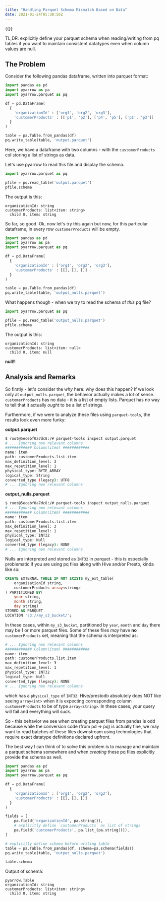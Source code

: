 ```yaml
---
title: "Handling Parquet Schema Mismatch Based on Data"
date: 2021-01-24T05:38:50Z
---
```


{{<toc>}}

TL;DR: explicitly define your parquet schema when reading/writing from pq tables if you want to maintain consistent datatypes even when column values are null.

## The Problem

Consider the following pandas dataframe, written into parquet format:

```python
import pandas as pd
import pyarrow as pa
import pyarrow.parquet as pq

df = pd.DataFrame(
  {
    'organizationId' : ['org1', 'org2', 'org3'],
    'customerProducts' : [['p1', 'p2'], ['p4', 'p5'], ['p1', 'p3']]
  }
)

table = pa.Table.from_pandas(df)
pq.write_table(table, 'output.parquet')
```

Here, we have a dataframe with two columns - with the `customerProducts` col storing a list of strings as data.

Let's use pyarrow to read this file and display the schema.

```python
import pyarrow.parquet as pq

pfile = pq.read_table('output.parquet')
pfile.schema
```

The output is this:

```text
organizationId: string
customerProducts: list<item: string>
  child 0, item: string
```

So far, so good. Ok, now let's try this again but now, for this particular dataframe, in every row `customerProducts` will be empty.

```python
import pandas as pd
import pyarrow as pa
import pyarrow.parquet as pq

df = pd.DataFrame(
  {
    'organizationId' : ['org1', 'org2', 'org3'],
    'customerProducts' : [[], [], []]
  }
)

table = pa.Table.from_pandas(df)
pq.write_table(table, 'output_nulls.parquet')
```

What happens though - when we try to read the schema of _this_ pq file?

```python
import pyarrow.parquet as pq

pfile = pq.read_table('output_nulls.parquet')
pfile.schema
```

The output is this:

```text
organizationId: string
customerProducts: list<item: null>
  child 0, item: null
```

**null**!! 

## Analysis and Remarks

So firstly - let's consider the _why_ here: why does this happen? If we look only at `output_nulls.parquet`, the behavior actually makes a lot of sense. `customerProducts` has no data - it is a list of empty lists. Parquet has no way to tell that it actually _ought_ to be a list of strings.

Furthermore, if we were to analyze these files using `parquet-tools`, the results look even more funky:

**output.parquet**

```bash
$ root@5ecebf0a7dc8:/# parquet-tools inspect output.parquet
# ... Ignoring non relevant columns 
############ Column(item) ############
name: item
path: customerProducts.list.item
max_definition_level: 3
max_repetition_level: 1
physical_type: BYTE_ARRAY
logical_type: String
converted_type (legacy): UTF8
# ... Ignoring non relevant columns 
```

**output_nulls.parquet**

```bash
$ root@5ecebf0a7dc8:/# parquet-tools inspect output_nulls.parquet
# ... Ignoring non relevant columns 
############ Column(item) ############
name: item
path: customerProducts.list.item
max_definition_level: 3
max_repetition_level: 1
physical_type: INT32
logical_type: Null
converted_type (legacy): NONE
# ... Ignoring non relevant columns 

```

Nulls are interpreted and stored as `INT32` in parquet - this is especially problematic if you are using pq files along with Hive and/or Presto, kinda like so:

```sql
CREATE EXTERNAL TABLE IF NOT EXISTS my_ext_table(
	organizationId string,
	customerProducts array<string>
) PARTITIONED BY(
    year string,
    month string,
    day string)
STORED AS PARQUET
LOCATION 's3://my_s3_bucket/';
```

In these cases, within `my_s3_bucket`, partitioned by `year`, `month` and `day` there may be 1 or more parquet files. Some of these files _may_ have **no** `customerProducts` set, meaning that the schema is interpreted as:

```bash
# ... Ignoring non relevant columns 
############ Column(item) ############
name: item
path: customerProducts.list.item
max_definition_level: 3
max_repetition_level: 1
physical_type: INT32
logical_type: Null
converted_type (legacy): NONE
# ... Ignoring non relevant columns 

```

which has a `physical_type` of `INT32`. Hive/prestodb absolutely does NOT like seeing `array<int>` when it is expecting corresponding column `customerProducts` to be of type `array<string>`. In these cases, your query will fail and everything will suck.

So - this behavior we see when creating parquet files from pandas is odd because while the conversion code (from pd => pq) is actually fine, we may want to read batches of these files downstream using technologies that require exact datatype definitions declared upfront.

The best way I can think of to solve this problem is to manage and maintain a parquet schema somewhere and when _creating_ these pq files explicitly provide the schema as well.


```python
import pandas as pd
import pyarrow as pa
import pyarrow.parquet as pq

df = pd.DataFrame(
  {
    'organizationId' : ['org1', 'org2', 'org3'],
    'customerProducts' : [[], [], []]
  }
)

fields = [
    pa.field('organizationId', pa.string()),
    # explicitly define `customerProducts` as list of strings
    pa.field('customerProducts', pa.list_(pa.string())),
]

# explicitly define schema before writing table
table = pa.Table.from_pandas(df, schema=pa.schema(fields))
pq.write_table(table, 'output_nulls.parquet')

table.schema
```

Output of schema:

```text
pyarrow.Table
organizationId: string
customerProducts: list<item: string>
  child 0, item: string
```
